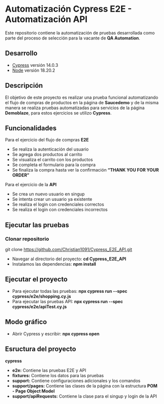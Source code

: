 # Automatización Cypress E2E - Automatización API

Este repositorio contiene la automatización de pruebas desarrollada como parte del proceso de selección para la vacante de **QA Automation**. 

## Desarrollo
* [Cypress](https://github.com/cypress-io/cypress) versión 14.0.3
* [Node](https://github.com/nodejs/node) versión 18.20.2

## Descripción

El objetivo de este proyecto es realizar una prueba funcional automatizando el flujo de compras de productos en la página de **Saucedemo** y  de la misma manera se realiza pruebas automatizadas para servicios de la página **Demoblaze**, para estos ejercicios se utilizo **Cypress**.

## Funcionalidades

Para el ejercicio del flujo de compras **E2E** 

* Se realiza la autenticación del usuario
* Se agrega dos productos al carrito
* Se visualiza el carrito con los productos
* Se completa el formulario para la compra
* Se finaliza la compra hasta ver la confirmación **“THANK YOU FOR YOUR ORDER”**

Para el ejercicio de la **API** 

* Se crea un nuevo usuario en singup
* Se intenta crear un usuario ya existente
* Se realiza el login con credenciales correctos
* Se realiza el login con credenciales incorrectos

## Ejecutar las pruebas

### **Clonar repositorio**

git clone https://github.com/Christian1091/Cypress_E2E_API.git

* Navegar al directorio del proyecto: **cd Cypress_E2E_API**
* Instalamos las dependencias: **npm install**

## Ejecutar el proyecto

* Para ejecutar todas las pruebas: **npx cypress run --spec cypress/e2e/shopping.cy.js**
* Para ejecutar las pruebas API: **npx cypress run --spec cypress/e2e/apiTest.cy.js**

## Modo gráfico

* Abrir Cypress y escribir: **npx cypress open**

## Esructura del proyecto
**cypress**
* **e2e:** Contiene las pruebas E2E y API
* **fixtures:** Contiene los datos para las pruebas
* **support:** Contiene configuraciones adicionales y los comandos
* **support/pages:** Contiene las clases de la página con la estructura **POM - Page Object Model**
* **support/apiRequests:** Contiene la clase para el singup y login de la API



